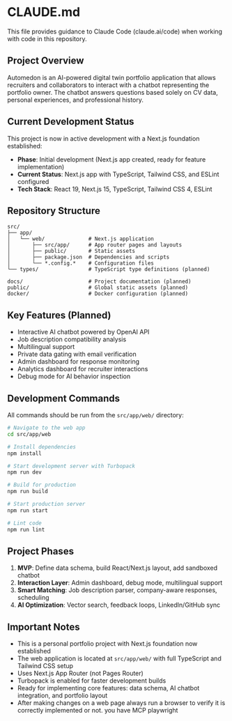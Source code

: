 # CLAUDE.md

This file provides guidance to Claude Code (claude.ai/code) when working with code in this repository.

## Project Overview

Automedon is an AI-powered digital twin portfolio application that allows recruiters and collaborators to interact with a chatbot representing the portfolio owner. The chatbot answers questions based solely on CV data, personal experiences, and professional history.

## Current Development Status

This project is now in active development with a Next.js foundation established:

- **Phase**: Initial development (Next.js app created, ready for feature implementation)
- **Current Status**: Next.js app with TypeScript, Tailwind CSS, and ESLint configured
- **Tech Stack**: React 19, Next.js 15, TypeScript, Tailwind CSS 4, ESLint

## Repository Structure

```
src/
├── app/
│   └── web/              # Next.js application
│       ├── src/app/      # App router pages and layouts
│       ├── public/       # Static assets
│       ├── package.json  # Dependencies and scripts
│       └── *.config.*    # Configuration files
└── types/                # TypeScript type definitions (planned)

docs/                     # Project documentation (planned)
public/                   # Global static assets (planned)
docker/                   # Docker configuration (planned)
```

## Key Features (Planned)

- Interactive AI chatbot powered by OpenAI API
- Job description compatibility analysis
- Multilingual support
- Private data gating with email verification
- Admin dashboard for response monitoring
- Analytics dashboard for recruiter interactions
- Debug mode for AI behavior inspection

## Development Commands

All commands should be run from the `src/app/web/` directory:

```bash
# Navigate to the web app
cd src/app/web

# Install dependencies
npm install

# Start development server with Turbopack
npm run dev

# Build for production
npm run build

# Start production server
npm run start

# Lint code
npm run lint
```

## Project Phases

1. **MVP**: Define data schema, build React/Next.js layout, add sandboxed chatbot
2. **Interaction Layer**: Admin dashboard, debug mode, multilingual support
3. **Smart Matching**: Job description parser, company-aware responses, scheduling
4. **AI Optimization**: Vector search, feedback loops, LinkedIn/GitHub sync

## Important Notes

- This is a personal portfolio project with Next.js foundation now established
- The web application is located at `src/app/web/` with full TypeScript and Tailwind CSS setup
- Uses Next.js App Router (not Pages Router)
- Turbopack is enabled for faster development builds
- Ready for implementing core features: data schema, AI chatbot integration, and portfolio layout
- After making changes on a web page always run a browser to verify it is correctly implemented or not. you have MCP playwright